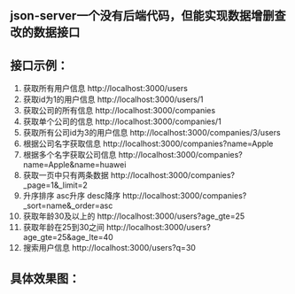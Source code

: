 ## json-server一个没有后端代码，但能实现数据增删查改的数据接口

## 接口示例：
1. 获取所有用户信息
http://localhost:3000/users
2. 获取id为1的用户信息
http://localhost:3000/users/1
3. 获取公司的所有信息
http://localhost:3000/companies
4. 获取单个公司的信息
http://localhost:3000/companies/1
5. 获取所有公司id为3的用户信息
http://localhost:3000/companies/3/users
6. 根据公司名字获取信息
http://localhost:3000/companies?name=Apple
7. 根据多个名字获取公司信息
http://localhost:3000/companies?name=Apple&name=huawei
8. 获取一页中只有两条数据
http://localhost:3000/companies?_page=1&_limit=2
9. 升序排序 asc升序 desc降序
http://localhost:3000/companies?_sort=name&_order=asc
10. 获取年龄30及以上的
http://localhost:3000/users?age_gte=25
11. 获取年龄在25到30之间
http://localhost:3000/users?age_gte=25&age_lte=40
12. 搜索用户信息
http://localhost:3000/users?q=30
## 具体效果图：

